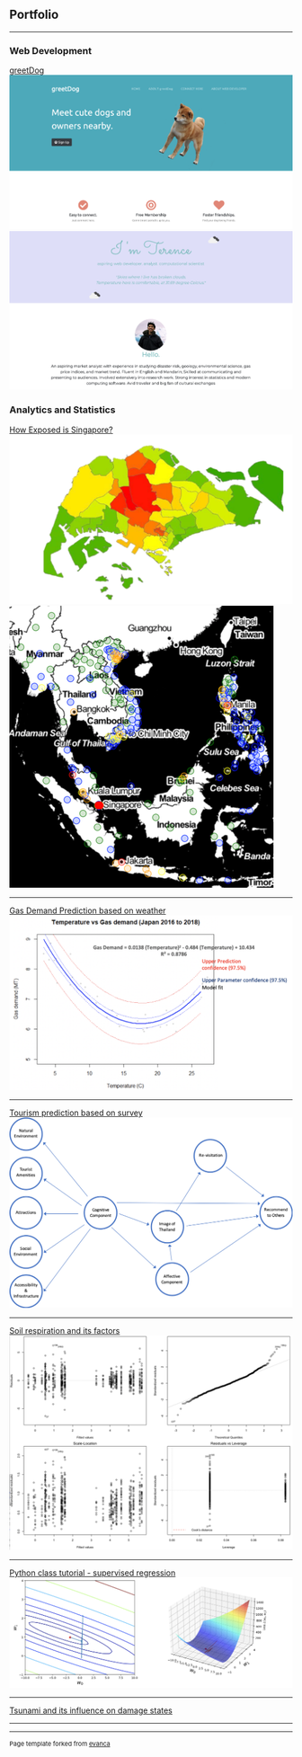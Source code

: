 ## Portfolio

---

### Web Development
[greetDog](https://github.com/tchua004/greetDog)
<img src="images/greetdog_home.png"/>
<img src="images/greetdog_about.png"/>

### Analytics and Statistics 

[How Exposed is Singapore?](https://github.com/tchua004/ureca_map_r)
<img src="images/singapore_ureca.png"/>
<img src="images/ureca.png"/>

---
[Gas Demand Prediction based on weather](https://github.com/tchua004/weather_prediction)
<img src="images/Screenshot 2020-02-29 at 1.40.15 PM.png"/>

---
[Tourism prediction based on survey](https://github.com/tchua004/japan_tourist)
<img src="images/sem.png"/>


---
[Soil respiration and its factors](https://github.com/tchua004/soil_respiration_r)
<img src="images/soil_res_plot.png"/>

---
[Python class tutorial - supervised regression](https://github.com/tchua004/python_tutorial/tree/master/.gitignore)
<img src="images/gradient_descent_plot.png"/>

---
[Tsunami and its influence on damage states](https://github.com/tchua004/tsunami_predict_r_py)

---



---
<p style="font-size:11px">Page template forked from <a href="https://github.com/evanca/quick-portfolio">evanca</a></p>
<!-- Remove above link if you don't want to attibute -->
